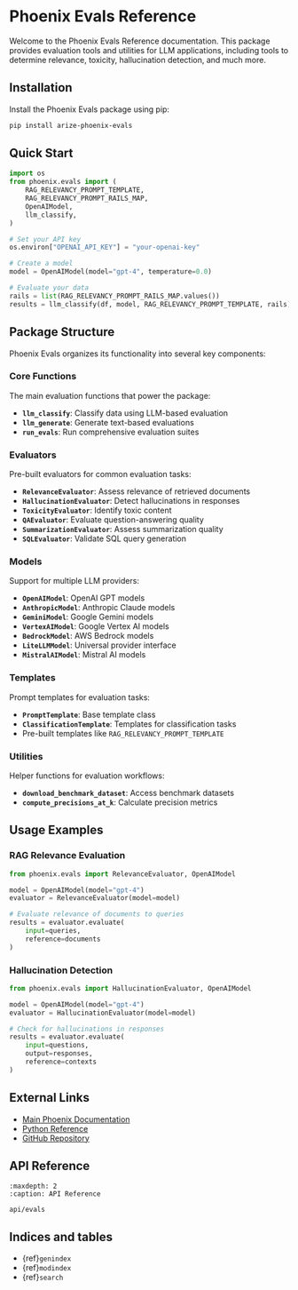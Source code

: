 # Phoenix Evals Reference

Welcome to the Phoenix Evals Reference documentation. This package provides evaluation tools and utilities for LLM applications, including tools to determine relevance, toxicity, hallucination detection, and much more.

## Installation

Install the Phoenix Evals package using pip:

```bash
pip install arize-phoenix-evals
```

## Quick Start

```python
import os
from phoenix.evals import (
    RAG_RELEVANCY_PROMPT_TEMPLATE,
    RAG_RELEVANCY_PROMPT_RAILS_MAP,
    OpenAIModel,
    llm_classify,
)

# Set your API key
os.environ["OPENAI_API_KEY"] = "your-openai-key"

# Create a model
model = OpenAIModel(model="gpt-4", temperature=0.0)

# Evaluate your data
rails = list(RAG_RELEVANCY_PROMPT_RAILS_MAP.values())
results = llm_classify(df, model, RAG_RELEVANCY_PROMPT_TEMPLATE, rails)
```

## Package Structure

Phoenix Evals organizes its functionality into several key components:

### Core Functions
The main evaluation functions that power the package:
- **`llm_classify`**: Classify data using LLM-based evaluation
- **`llm_generate`**: Generate text-based evaluations
- **`run_evals`**: Run comprehensive evaluation suites

### Evaluators
Pre-built evaluators for common evaluation tasks:
- **`RelevanceEvaluator`**: Assess relevance of retrieved documents
- **`HallucinationEvaluator`**: Detect hallucinations in responses
- **`ToxicityEvaluator`**: Identify toxic content
- **`QAEvaluator`**: Evaluate question-answering quality
- **`SummarizationEvaluator`**: Assess summarization quality
- **`SQLEvaluator`**: Validate SQL query generation

### Models
Support for multiple LLM providers:
- **`OpenAIModel`**: OpenAI GPT models
- **`AnthropicModel`**: Anthropic Claude models
- **`GeminiModel`**: Google Gemini models
- **`VertexAIModel`**: Google Vertex AI models
- **`BedrockModel`**: AWS Bedrock models
- **`LiteLLMModel`**: Universal provider interface
- **`MistralAIModel`**: Mistral AI models

### Templates
Prompt templates for evaluation tasks:
- **`PromptTemplate`**: Base template class
- **`ClassificationTemplate`**: Templates for classification tasks
- Pre-built templates like `RAG_RELEVANCY_PROMPT_TEMPLATE`

### Utilities
Helper functions for evaluation workflows:
- **`download_benchmark_dataset`**: Access benchmark datasets
- **`compute_precisions_at_k`**: Calculate precision metrics

## Usage Examples

### RAG Relevance Evaluation
```python
from phoenix.evals import RelevanceEvaluator, OpenAIModel

model = OpenAIModel(model="gpt-4")
evaluator = RelevanceEvaluator(model=model)

# Evaluate relevance of documents to queries
results = evaluator.evaluate(
    input=queries,
    reference=documents
)
```

### Hallucination Detection
```python
from phoenix.evals import HallucinationEvaluator, OpenAIModel

model = OpenAIModel(model="gpt-4")
evaluator = HallucinationEvaluator(model=model)

# Check for hallucinations in responses
results = evaluator.evaluate(
    input=questions,
    output=responses,
    reference=contexts
)
```

## External Links

- [Main Phoenix Documentation](https://arize.com/docs/phoenix)
- [Python Reference](https://arize-phoenix.readthedocs.io/)
- [GitHub Repository](https://github.com/Arize-ai/phoenix)

## API Reference

```{toctree}
:maxdepth: 2
:caption: API Reference

api/evals
```

## Indices and tables

- {ref}`genindex`
- {ref}`modindex`
- {ref}`search` 